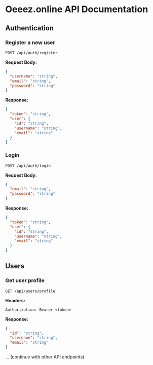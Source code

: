 # Oeeez.online API Documentation

## Authentication

### Register a new user

```
POST /api/auth/register
```

**Request Body:**

```json
{
  "username": "string",
  "email": "string",
  "password": "string"
}
```

**Response:**

```json
{
  "token": "string",
  "user": {
    "id": "string",
    "username": "string",
    "email": "string"
  }
}
```

### Login

```
POST /api/auth/login
```

**Request Body:**

```json
{
  "email": "string",
  "password": "string"
}
```

**Response:**

```json
{
  "token": "string",
  "user": {
    "id": "string",
    "username": "string",
    "email": "string"
  }
}
```

## Users

### Get user profile

```
GET /api/users/profile
```

**Headers:**

```
Authorization: Bearer <token>
```

**Response:**

```json
{
  "id": "string",
  "username": "string",
  "email": "string"
}
```

... (continue with other API endpoints)
